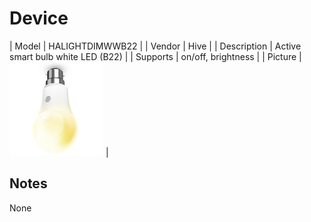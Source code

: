 
# Device

| Model | HALIGHTDIMWWB22  |
| Vendor  | Hive  |
| Description | Active smart bulb white LED (B22) |
| Supports | on/off, brightness |
| Picture | ![../images/devices/HALIGHTDIMWWB22.jpg](../images/devices/HALIGHTDIMWWB22.jpg) |

## Notes

None
